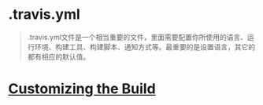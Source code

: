 # .travis.yml
> .travis.yml文件是一个相当重要的文件，里面需要配置你所使用的语言、运行环境、构建工具、构建脚本、通知方式等。最重要的是设置语言，其它的都有相应的默认值。

# [Customizing the Build](https://docs.travis-ci.com/user/customizing-the-build)